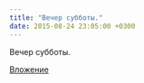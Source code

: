 ```yaml
---
title: "Вечер субботы."
date: 2015-08-24 23:05:00 +0300
---
```


Вечер субботы.

[Вложение](/assets/vk_photos/1/gEboIF_0F7g.jpg)

